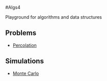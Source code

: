 #Algs4

Playground for algorithms and data structures


## Problems

* [Percolation](http://en.wikipedia.org/wiki/Percolation)


## Simulations

* [Monte Carlo](http://en.wikipedia.org/wiki/Monte_Carlo_method)

